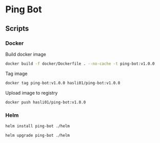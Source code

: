 # Ping Bot

## Scripts

### Docker

Build docker image

```bash
docker build -f docker/Dockerfile . --no-cache -t ping-bot:v1.0.0
```

Tag image

```bash
docker tag ping-bot:v1.0.0 hasli01/ping-bot:v1.0.0
```

Upload image to registry

```bash
docker push hasli01/ping-bot:v1.0.0
```

### Helm

```bash
helm install ping-bot ./helm
```

```bash
helm upgrade ping-bot ./helm
```